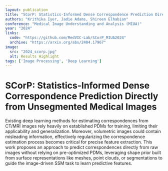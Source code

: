 ```yaml
---
layout: publication
title: "SCorP: Statistics-Informed Dense Correspondence Prediction Directly from Unsegmented Medical Images"
authors: "Krithika Iyer, Jadie Adams, Shireen Elhabian"
conference: "Medical Image Understanding and Analysis (MIUA)"
year: "2024"
links:
  code: "https://github.com/MedVIC-Lab/SCorP_MIUA2024"
  archive: "https://arxiv.org/abs/2404.17967"
image:
  src: "2024_scorp.jpg"
  alt: Results Highlight
tags: ['Image Processing', 'Deep Learning']
---
```


# SCorP: Statistics-Informed Dense Correspondence Prediction Directly from Unsegmented Medical Images
Existing deep learning methods for estimating correspondences from CT/MRI images rely heavily on established PDMs for training, limiting their applicability and generalization. Moreover, volumetric images could contain misleading information, effectively regularizing the correspondence estimation process becomes critical for precise feature extraction. This work proposes an approach to predict correspondences directly from raw images without relying on pre-optimized PDMs, leveraging shape prior built from surface representations like meshes, point clouds, or segmentations to guide the image-driven SSM task to learn predictive features.